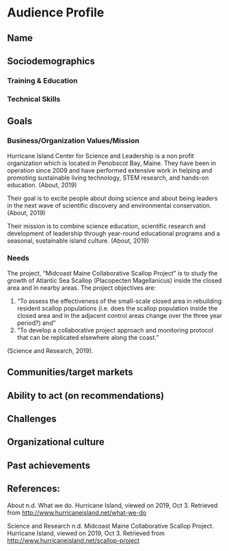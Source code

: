 # Audience Profile  

## Name  

## Sociodemographics  
### Training & Education
### Technical Skills
## Goals  
### Business/Organization Values/Mission  
Hurricane Island Center for Science and Leadership is a non profit organization which is located in Penobscot Bay, Maine. They have been in operation since 2009 and have performed extensive work in helping and promoting sustainable living technology, STEM research, and hands-on education.  (About, 2019)

Their goal is to excite people about doing science and about being leaders in the next wave of scientific discovery and environmental conservation.  (About, 2019)

Their mission is to combine science education, scientific research and development of leadership through year-round educational programs and a seasonal, sustainable island culture.  (About, 2019)

### Needs  
The project, “Midcoast Maine Collaborative Scallop Project” is to study the growth of Atlantic Sea Scallop (Placopecten Magellanicus) inside the closed area and in nearby areas. The project objectives are: 

1. “To assess the effectiveness of the small-scale closed area in rebuilding resident scallop populations (i.e. does the scallop population inside the closed area and in the adjacent control areas change over the three year period?) and”
2. “To develop a collaborative project approach and monitoring protocol that can be replicated elsewhere along the coast.”

(Science and Research, 2019).

## Communities/target markets  
## Ability to act (on recommendations)  
## Challenges   
## Organizational culture  
## Past achievements  

## References:

About n.d. What we do. Hurricane Island, viewed on 2019, Oct 3. Retrieved from http://www.hurricaneisland.net/what-we-do

Science and Research n.d. Midcoast Maine Collaborative Scallop Project. Hurricane Island, viewed on 2019, Oct 3. Retrieved from http://www.hurricaneisland.net/scallop-project
